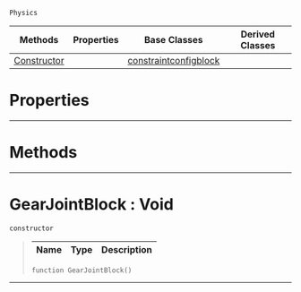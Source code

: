  `Physics`

|Methods|Properties|Base Classes|Derived Classes|
|---|---|---|---|
|[ Constructor](https://github.com/zeroengineteam/ZeroDocs/blob/master/code_reference/class_reference/gearjointblock.markdown#gearjointblock-void)| |[constraintconfigblock](https://github.com/zeroengineteam/ZeroDocs/blob/master/code_reference/class_reference/constraintconfigblock.markdown)| |


 #  Properties


---  
 #  Methods


---  
 #  GearJointBlock : Void

 `constructor`

> 
> |Name|Type|Description|
> |---|---|---|
> ``` lang=cpp, name=Zilch
> function GearJointBlock()
> ``` 


---  
 

 